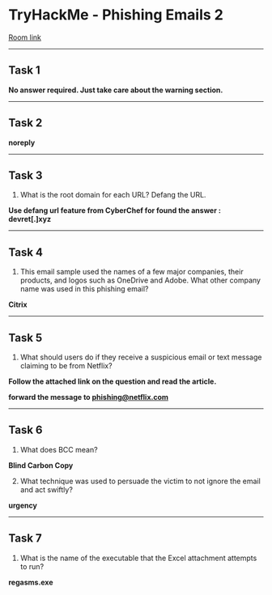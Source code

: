# TryHackMe - Phishing Emails 2

[Room link](https://tryhackme.com/room/phishingemails2rytmuv)

---

## Task 1 

**No answer required. Just take care about the warning section.**

---

## Task 2

**noreply**

---

## Task 3

1. What is the root domain for each URL? Defang the URL.

**Use defang url feature from CyberChef for found the answer : devret[.]xyz**

---

## Task 4

1. This email sample used the names of a few major companies, their products, and logos such as OneDrive and Adobe. What other company name was used in this phishing email?

**Citrix**

---

## Task 5

1. What should users do if they receive a suspicious email or text message claiming to be from Netflix?

**Follow the attached link on the question and read the article.**

**forward the message to phishing@netflix.com**

---

## Task 6

1. What does BCC mean?

**Blind Carbon Copy**

2. What technique was used to persuade the victim to not ignore the email and act swiftly?

**urgency**

---

## Task 7

1. What is the name of the executable that the Excel attachment attempts to run?

**regasms.exe**
